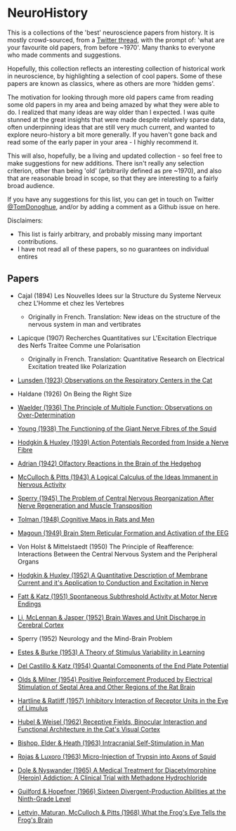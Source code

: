 # NeuroHistory

This is a collections of the 'best' neuroscience papers from history. It is mostly crowd-sourced, from a
[Twitter thread](https://twitter.com/Tomdonoghue/status/902682799412453376), with the prompt of: 'what are your favourite old papers, from before ~1970'. Many thanks to everyone who made comments and suggestions. 

Hopefully, this collection reflects an interesting collection of historical work in neuroscience, by highlighting a selection of cool papers. Some of these papers are known as classics, where as others are more 'hidden gems'.

The motivation for looking through more old papers came from reading some old papers in my area and being amazed by what they were able to do. I realized that many ideas are way older than I expected. I was quite stunned at the great insights that were made despite relatively sparse data, often underpinning ideas that are still very much current, and wanted to explore neuro-history a bit more generally. If you haven't gone back and read some of the early paper in your area - I highly recommend it. 

This will also, hopefully, be a living and updated collection - so feel free to make suggestions for new additions. There isn't really any selection criterion, other than being 'old' (arbitrarily defined as pre ~1970), and also that are reasonable broad in scope, so that they are interesting to a fairly broad audience. 

If you have any suggestions for this list, you can get in touch on Twitter
[@TomDonoghue](https://twitter.com/TomDonoghue), 
and/or by adding a comment as a Github issue on here. 

Disclaimers:
  - This list is fairly arbitrary, and probably missing many important contributions.
  - I have not read all of these papers, so no guarantees on individual entires
  
## Papers

- Cajal (1894) Les Nouvelles Idees sur la Structure du Systeme Nerveux chez L'Homme et chez les Vertebres
  - Originally in French. Translation: New ideas on the structure of the nervous system in man and vertibrates

- Lapicque (1907) Recherches Quantitatives sur L'Excitation Electrique des Nerfs Traitee Comme une Polarisation
  - Originally in French. Translation: Quantitative Research on Electrical Excitation treated like Polarization

- [Lunsden (1923) Observations on the Respiratory Centers in the Cat](https://doi.org/10.1113/jphysiol.1923.sp002052)

- Haldane (1926) On Being the Right Size

- [Waelder (1936) The Principle of Multiple Function: Observations on Over-Determination](https://doi.org/10.1080/21674086.1936.11925272)

- [Young (1938) The Functioning of the Giant Nerve Fibres of the Squid](https://jeb.biologists.org/content/15/2/170.short)

- [Hodgkin & Huxley (1939) Action Potentials Recorded from Inside a Nerve Fibre](https://doi.org/10.1038/144710a0)

- [Adrian (1942) Olfactory Reactions in the Brain of the Hedgehog](https://doi.org/10.1113/jphysiol.1942.sp003955)

- [McCulloch & Pitts (1943) A Logical Calculus of the Ideas Immanent in Nervous Activity](https://doi.org/10.1007/BF02478259)

- [Sperry (1945) The Problem of Central Nervous Reorganization After Nerve Regeneration and Muscle Transposition](https://doi.org/10.1086/408988)

- [Tolman (1948) Cognitive Maps in Rats and Men](https://doi.org/10.1037/h0061626)

- [Magoun (1949) Brain Stem Reticular Formation and Activation of the EEG](https://doi.org/10.1016/0013-4694(49)90219-9)

- Von Holst & Mittelstaedt (1950) The Principle of Reafference: Interactions Between the Central Nervous System and the Peripheral Organs

- [Hodgkin & Huxley (1952) A Quantitative Description of Membrane Current and it's Application to Conduction and Excitation in Nerve](https://doi.org/10.1113/jphysiol.1952.sp004764)

- [Fatt & Katz (1951) Spontaneous Subthreshold Activity at Motor Nerve Endings](https://doi.org/10.1113/jphysiol.1952.sp004735)

- [Li, McLennan & Jasper (1952) Brain Waves and Unit Discharge in Cerebral Cortex](https://doi.org/10.1126/science.116.3024.656)

- Sperry (1952) Neurology and the Mind-Brain Problem

- [Estes & Burke (1953) A Theory of Stimulus Variability in Learning](https://doi.org/10.1037/h0055775)

- [Del Castillo & Katz (1954) Quantal Components of the End Plate Potential](https://doi.org/10.1113/jphysiol.1954.sp005129)

- [Olds & Milner (1954) Positive Reinforcement Produced by Electrical Stimulation of Septal Area and Other Regions of the Rat Brain](https://doi.org/10.1037/h0058775)

- [Hartline & Ratliff (1957) Inhibitory Interaction of Receptor Units in the Eye of Limulus](
https://doi.org/10.1085/jgp.40.3.357)

- [Hubel & Weisel (1962) Receptive Fields, Binocular Interaction and Functional Architecture in the Cat's Visual Cortex](https://doi.org/10.1113/jphysiol.1962.sp006837)

- [Bishop, Elder & Heath (1963) Intracranial Self-Stimulation in Man](https://doi.org/10.1126/science.140.3565.394)

- [Rojas & Luxoro (1963) Micro-Injection of Trypsin into Axons of Squid](https://doi.org/10.1038/199078b0)

- [Dole & Nyswander (1965) A Medical Treatment for Diacetylmorphine (Heroin) Addiction: A Clinical Trial with Methadone Hydrochloride](https://doi.org/10.1001/jama.1965.03090080008002)

- [Guilford & Hopefner (1966) Sixteen Divergent-Production Abilities at the Ninth-Grade Level](https://doi.org/10.1207/s15327906mbr0101_3)

- [Lettvin, Maturan, McCulloch & Pitts (1968) What the Frog's Eye Tells the Frog's Brain](https://doi.org/10.1109/JRPROC.1959.287207)
